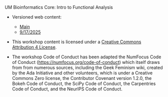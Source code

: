 UM Bioinformatics Core: Intro to Functional Analysis 

* Versioned web content:
  
  - [Main](https://umich-brcf-bioinf.github.io/workshop-intro-functional-analysis/main/html/)
  - [9/17/2025](https://umich-brcf-bioinf.github.io/workshop-intro-functional-analysis/2025-09-17/html/)

* This workshop content is licensed under a 
  [Creative Commons Attribution 4 License](https://creativecommons.org/licenses/by/4.0/).
* The workshop Code of Conduct has been adapted the NumFocus Code of Conduct 
  (https://numfocus.org/code-of-conduct) which itself draws from from numerous 
  sources, including the Geek Feminism wiki, created by the Ada Initiative and 
  other volunteers, which is under a Creative Commons Zero license, the 
  Contributor Covenant version 1.2.0, the Bokeh Code of Conduct, the SciPy Code 
  of Conduct, the Carpentries Code of Conduct, and the NeurIPS Code of Conduct.




